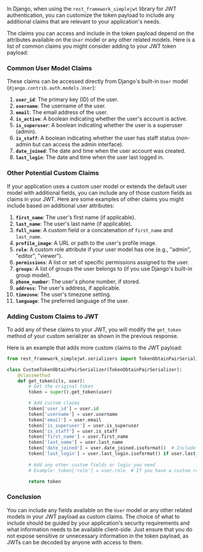 In Django, when using the `rest_framework_simplejwt` library for JWT authentication, you can customize the token payload to include any additional claims that are relevant to your application's needs. 

The claims you can access and include in the token payload depend on the attributes available on the `User` model or any other related models. Here is a list of common claims you might consider adding to your JWT token payload:

### Common User Model Claims

These claims can be accessed directly from Django's built-in `User` model (`django.contrib.auth.models.User`):

1. **`user_id`**: The primary key (ID) of the user.
2. **`username`**: The username of the user.
3. **`email`**: The email address of the user.
4. **`is_active`**: A boolean indicating whether the user's account is active.
5. **`is_superuser`**: A boolean indicating whether the user is a superuser (admin).
6. **`is_staff`**: A boolean indicating whether the user has staff status (non-admin but can access the admin interface).
7. **`date_joined`**: The date and time when the user account was created.
8. **`last_login`**: The date and time when the user last logged in.

### Other Potential Custom Claims

If your application uses a custom user model or extends the default user model with additional fields, you can include any of those custom fields as claims in your JWT. Here are some examples of other claims you might include based on additional user attributes:

1. **`first_name`**: The user's first name (if applicable).
2. **`last_name`**: The user's last name (if applicable).
3. **`full_name`**: A custom field or a concatenation of `first_name` and `last_name`.
4. **`profile_image`**: A URL or path to the user's profile image.
5. **`role`**: A custom role attribute if your user model has one (e.g., "admin", "editor", "viewer").
6. **`permissions`**: A list or set of specific permissions assigned to the user.
7. **`groups`**: A list of groups the user belongs to (if you use Django's built-in group model).
8. **`phone_number`**: The user's phone number, if stored.
9. **`address`**: The user's address, if applicable.
10. **`timezone`**: The user's timezone setting.
11. **`language`**: The preferred language of the user.

### Adding Custom Claims to JWT

To add any of these claims to your JWT, you will modify the `get_token` method of your custom serializer as shown in the previous response.

Here is an example that adds more custom claims to the JWT payload:

```python
from rest_framework_simplejwt.serializers import TokenObtainPairSerializer

class CustomTokenObtainPairSerializer(TokenObtainPairSerializer):
    @classmethod
    def get_token(cls, user):
        # Get the original token
        token = super().get_token(user)

        # Add custom claims
        token['user_id'] = user.id
        token['username'] = user.username
        token['email'] = user.email
        token['is_superuser'] = user.is_superuser
        token['is_staff'] = user.is_staff
        token['first_name'] = user.first_name
        token['last_name'] = user.last_name
        token['date_joined'] = user.date_joined.isoformat()  # Include the date joined
        token['last_login'] = user.last_login.isoformat() if user.last_login else None
        
        # Add any other custom fields or logic you need
        # Example: token['role'] = user.role  # If you have a custom role field

        return token
```

### Conclusion

You can include any fields available on the `User` model or any other related models in your JWT payload as custom claims. The choice of what to include should be guided by your application's security requirements and what information needs to be available client-side. Just ensure that you do not expose sensitive or unnecessary information in the token payload, as JWTs can be decoded by anyone with access to them.